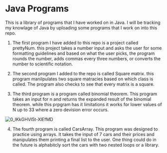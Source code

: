 # Java Programs


This is a library of programs that I have worked on in Java. 
I will be tracking my knowlage of Java by uploading some programs that I work on into this repo. 

1. The first program I have added to this repo is a project called prettyNum. this project takes a number input and asks the user for some formatting guidelines and based on what the user picks, the program rounds the number, adds commas every three numbers, or converts the number to scientific notation.

2. The second program I added to the repo is called Square matrix. this program manilpulates two square matracies based on which class is called. The program also checks to see that every matrix is a square. 

3. The third program is a program called binomial theorem. This program takes an input for n and returns the expanded result of the binomial theorem. while this prpgram has it limitations it works for lower values of N up to 33 where a zero devision error occurs.

![0_lKkGHVI5t-XlEfMD](https://user-images.githubusercontent.com/90480288/200414496-03270dd9-b065-4dfa-9c8c-841122067f5b.png)

4. The fourth program is called CarsArray. This program was designed to practice using arrays. It takes the input of 7 cars and their prices and manipulates them printing a final list to the user. One thing could do in the future is alphabitcly sort the cars with two nested loops or a library. 
